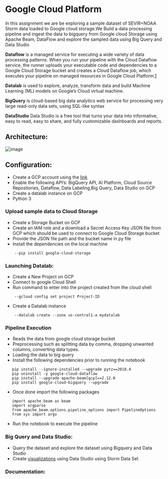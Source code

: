 # Google Cloud Platform

In this assignment we are be exploring a sample dataset of SEVIR+NOAA Storm data loaded to Google cloud storage.We Build a data processing pipeline and ingest the data to bigquery from Google cloud Storage using Apache Beam, DataFlow and explore the sampled data using
Big Query and Data Studio

__Dataflow__ is a managed service for executing a wide variety of data processing patterns. When you run your pipeline with the Cloud Dataflow service, the runner uploads your executable code and dependencies to a Google Cloud Storage bucket and creates a Cloud Dataflow job, which executes your pipeline on managed resources in Google Cloud Platform.[1](https://medium.com/google-cloud/basic-streaming-data-enrichment-on-google-cloud-with-dataflow-sql-a7684353119c)

__Datalab__ is used to explore, analyze, transform data and build Machine Learning (ML) models on Google’s Cloud virtual machine. 

__BigQuery__ is cloud-based big data analytics web service for processing very large read-only data sets, using SQL-like syntax

__DataStudio__ Data Studio is a free tool that turns your data into informative, easy to read, easy to share, and fully customizable dashboards and reports.


## Architecture:
![image](https://user-images.githubusercontent.com/78016518/110046500-22b76c80-7d1a-11eb-8938-cac972ccfdf0.png)


## Configuration:

  * Create a GCP account using the [link](https://console.cloud.google.com/getting-started "link")
  * Enable the following API’s: BigQuery API, AI Platform, Cloud Source Repositories, Dataflow, Data Labeling,Big Query, Data Studio on GCP
  * Create a datalab instance on GCP
  * Python 3 
  

### Upload sample data to Cloud Storage

   * Create a Storage Bucket on GCP
   * Create an IAM role and a download a Secret Access Key JSON file from GCP which should be used to connect to Google Cloud Storage bucket 
   * Provide the JSON file path and the bucket name in py file
   * Install the dependencies on the local machine
  ```  
      --pip install google-cloud-storage
   ``` 
   
   
### Launching Datalab:
    
   * Create a New Project on GCP 
   * Connect to google Cloud Shell
   * Run command to enter into the project created from the cloud shell
  ```
      --gcloud config set project Project-ID
  ``` 
   * Create a Datalab instance
  ```  
      --datalab create --zone us-central1-a mydatalab
   ``` 
   
   
### Pipeline Execution
   
   * Reads the data from google cloud storage bucket
   * Preprocessing such as splitting data by comma, dropping unwanted columns, converting data types.
   * Loading the data to big query
   * Install the following dependencies prior to running the notebook
``` 
   pip install --ignore-installed --upgrade pytz==2018.4
   pip uninstall -y google-cloud-dataflow
   pip install --upgrade apache-beam[gcp]==2.12.0
   pip install google-cloud-bigquery --upgrade
```
  * Once done import the following packages
```
   import apache_beam as beam
   import argparse
   from apache_beam.options.pipeline_options import PipelineOptions
   from sys import argv
```
  * Run the notebook to execute the pipeline
 

### Big Query and Data Studio:
   
   * Query the dataset and explore the dataset using Bigquery and Data Studio 
   * Create [visualizations](https://datastudio.google.com/reporting/35d379b0-5e06-4ac6-904c-13282ccfbe62 "visualizations") using Data Studio using Storm Data Set 
   
 
### Documentation:





